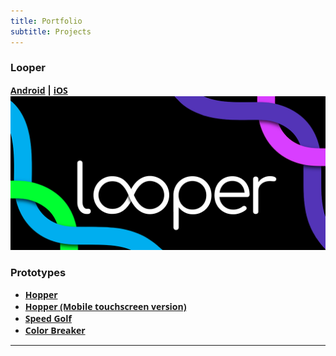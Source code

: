 ```yaml
---
title: Portfolio
subtitle: Projects
---
```


### Looper

[<span style="font-family:Open Sans;">**Android**</span>](https://play.google.com/store/apps/details?id=io.danielcruz.sines&hl=en_US&gl=US)
**|** [<span style="font-family:Open Sans;">**iOS**</span>](https://apps.apple.com/us/app/looper-minimal-infinite-runner/id1265535862)
<img src="images/looper_Promo_1024x500.png?raw=true"/>




### Prototypes

- [<span style="font-family:Open Sans;">**Hopper**</span>](/hopper-demo/)
- [<span style="font-family:Open Sans;">**Hopper (Mobile touchscreen version)**</span>](/hopper-demo-mobile/)
- [<span style="font-family:Open Sans;">**Speed Golf**</span>](/speed-golf/)
- [<span style="font-family:Open Sans;">**Color Breaker**</span>](/color-breaker/)

---
